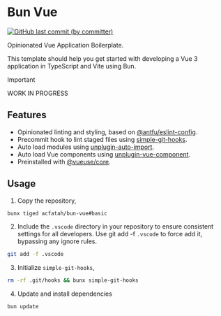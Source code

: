 # Bun Vue

<p>
  <a href="https://github.com/acfatah/bun-vue-ts/commits/basic">
  <img alt="GitHub last commit (by committer)" src="https://img.shields.io/github/last-commit/acfatah/bun-vue-ts/basic?display_timestamp=committer&style=flat-square"></a>
</p>

Opinionated Vue Application Boilerplate.

This template should help you get started with developing a Vue 3 application in TypeScript and Vite using Bun.

> [!IMPORTANT]
> WORK IN PROGRESS

## Features

- Opinionated linting and styling, based on [@antfu/eslint-config](https://github.com/antfu/eslint-config).
- Precommit hook to lint staged files using [simple-git-hooks](https://github.com/toplenboren/simple-git-hooks).
- Auto load modules using [unplugin-auto-import](https://github.com/unplugin/unplugin-auto-import).
- Auto load Vue components using [unplugin-vue-component](https://github.com/unplugin/unplugin-vue-components).
- Preinstalled with [@vueuse/core](https://vueuse.org/functions.html).

## Usage

1. Copy the repository,

```bash
bunx tiged acfatah/bun-vue#basic
```

2. Include the `.vscode` directory in your repository to ensure consistent settings for all developers. Use git add -f `.vscode` to force add it, bypassing any ignore rules.

```bash
git add -f .vscode
```

3. Initialize `simple-git-hooks`,

```bash
rm -rf .git/hooks && bunx simple-git-hooks
```

4. Update and install dependencies

```bash
bun update
```
